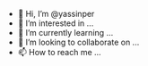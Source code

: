 - 👋 Hi, I’m @yassinper
- 👀 I’m interested in ...
- 🌱 I’m currently learning ...
- 💞️ I’m looking to collaborate on ...
- 📫 How to reach me ...

<!---
yassinper/yassinper is a ✨ special ✨ repository because its `README.md` (this file) appears on your GitHub profile.
You can click the Preview link to take a look at your changes.
--->
